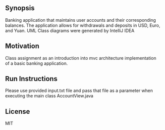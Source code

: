 ## Synopsis

Banking application that maintains user accounts and their corresponding balances.  The application allows for withdrawals and deposits in USD, Euro, and Yuan.  UML Class diagrams were generated by IntelliJ IDEA

## Motivation

Class assignment as an introduction into mvc architecture implementation of a basic banking application.

## Run Instructions

Please use provided input.txt file and pass that file as a parameter when executing the main class AccountView.java

## License

MIT